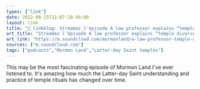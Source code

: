 ```yaml
---
types: ["link"]
date: 2022-08-15T11:07:10-04:00
layout: link
title: "🔗 linkblog: Streamez l'épisode A law professor explains “temple divorces,” and how they changed through the years | Episode 246 du podcast Mormon Land | Écoutez en ligne gratuitement sur SoundCloud'"
art_title: "Streamez l'épisode A law professor explains “temple divorces,” and how they changed through the years | Episode 246 du podcast Mormon Land | Écoutez en ligne gratuitement sur SoundCloud"
art_link: "https://m.soundcloud.com/mormonland/a-law-professor-temple-divorces-and-how-they-have-changed-through-the-years-episode-246"
sources: ["m.soundcloud.com"]
tags: ["podcasts","Mormon Land","Latter-day Saint temples"]
---
```

This may be the most fascinating episode of Mormon Land I've ever listened to. It's amazing how much the Latter-day Saint understanding and practice of temple rituals has changed over time.
 
